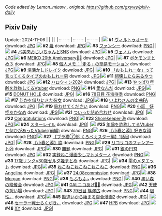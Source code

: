 *Code edited by Lemon_miaow , original: https://github.com/gxywy/pixiv-daily*
## Pixiv Daily 
Update: 2024-11-06
|      |      |      |
| :----: | :----: | :----: |
|![](https://pximg.lemonmiaow.xyz/c/240x480/img-master/img/2024/11/04/00/00/15/123971371_p0_master1200.jpg) **#1** [ヴィルトゥオーサ](https://www.pixiv.net/artworks/123971371) download: [JPG](https://pximg.lemonmiaow.xyz/img-original/img/2024/11/04/00/00/15/123971371_p0.jpg)|![](https://pximg.lemonmiaow.xyz/c/240x480/img-master/img/2024/11/05/00/00/08/124004565_p0_master1200.jpg) **#2** [羅](https://www.pixiv.net/artworks/124004565) download: [JPG](https://pximg.lemonmiaow.xyz/img-original/img/2024/11/05/00/00/08/124004565_p0.jpg)|![](https://pximg.lemonmiaow.xyz/c/240x480/img-master/img/2024/11/04/17/27/05/123991199_p0_master1200.jpg) **#3** [ファンシー](https://www.pixiv.net/artworks/123991199) download: [PNG](https://pximg.lemonmiaow.xyz/img-original/img/2024/11/04/17/27/05/123991199_p0.png)|
|![](https://pximg.lemonmiaow.xyz/c/240x480/img-master/img/2024/11/04/00/01/17/123971575_p0_master1200.jpg) **#4** [バ美肉おじいちゃんとSNS](https://www.pixiv.net/artworks/123971575) download: [JPG](https://pximg.lemonmiaow.xyz/img-original/img/2024/11/04/00/01/17/123971575_p0.jpg)|![](https://pximg.lemonmiaow.xyz/c/240x480/img-master/img/2024/11/05/00/00/27/124004651_p0_master1200.jpg) **#5** [ヴェノム](https://www.pixiv.net/artworks/124004651) download: [JPG](https://pximg.lemonmiaow.xyz/img-original/img/2024/11/05/00/00/27/124004651_p0.jpg)|![](https://pximg.lemonmiaow.xyz/c/240x480/img-master/img/2024/11/05/00/00/58/124004757_p0_master1200.jpg) **#6** [MEIKO 20th Anniversary🎂🎉](https://www.pixiv.net/artworks/124004757) download: [JPG](https://pximg.lemonmiaow.xyz/img-original/img/2024/11/05/00/00/58/124004757_p0.jpg)|
|![](https://pximg.lemonmiaow.xyz/c/240x480/img-master/img/2024/11/04/12/08/06/123984432_p0_master1200.jpg) **#7** [ポケモンまとめ３](https://www.pixiv.net/artworks/123984432) download: [JPG](https://pximg.lemonmiaow.xyz/img-original/img/2024/11/04/12/08/06/123984432_p0.jpg)|![](https://pximg.lemonmiaow.xyz/c/240x480/img-master/img/2024/11/05/06/00/07/124011388_p0_master1200.jpg) **#8** [個人メモ：「走る」の簡易モーション](https://www.pixiv.net/artworks/124011388) download: [JPG](https://pximg.lemonmiaow.xyz/img-original/img/2024/11/05/06/00/07/124011388_p0.jpg)|![](https://pximg.lemonmiaow.xyz/c/240x480/img-master/img/2024/11/04/20/37/21/123996993_p0_master1200.jpg) **#9** [湯沸かしドレイク](https://www.pixiv.net/artworks/123996993) download: [JPG](https://pximg.lemonmiaow.xyz/img-original/img/2024/11/04/20/37/21/123996993_p0.jpg)|
|![](https://pximg.lemonmiaow.xyz/c/240x480/img-master/img/2024/11/04/20/33/34/123996905_p0_master1200.jpg) **#10** [「おもしれー女」って言ってくるタイプのおもしれー男](https://www.pixiv.net/artworks/123996905) download: [JPG](https://pximg.lemonmiaow.xyz/img-original/img/2024/11/04/20/33/34/123996905_p0.jpg)|![](https://pximg.lemonmiaow.xyz/c/240x480/img-master/img/2024/11/05/19/30/47/124024208_p0_master1200.jpg) **#11** [祠壊したら来るやつ](https://www.pixiv.net/artworks/124024208) download: [JPG](https://pximg.lemonmiaow.xyz/img-original/img/2024/11/05/19/30/47/124024208_p0.jpg)|![](https://pximg.lemonmiaow.xyz/c/240x480/img-master/img/2024/11/05/00/42/18/124004578_p0_master1200.jpg) **#12** [ハロウィン2024](https://www.pixiv.net/artworks/124004578) download: [JPG](https://pximg.lemonmiaow.xyz/img-original/img/2024/11/05/00/42/18/124004578_p0.jpg)|
|![](https://pximg.lemonmiaow.xyz/c/240x480/img-master/img/2024/11/04/21/02/29/123997949_p0_master1200.jpg) **#13** [やっぱり年齢を詐称してるVtuber](https://www.pixiv.net/artworks/123997949) download: [PNG](https://pximg.lemonmiaow.xyz/img-original/img/2024/11/04/21/02/29/123997949_p0.png)|![](https://pximg.lemonmiaow.xyz/c/240x480/img-master/img/2024/11/04/00/00/25/123971425_p0_master1200.jpg) **#14** [愛なんだ](https://www.pixiv.net/artworks/123971425) download: [JPG](https://pximg.lemonmiaow.xyz/img-original/img/2024/11/04/00/00/25/123971425_p0.jpg)|![](https://pximg.lemonmiaow.xyz/c/240x480/img-master/img/2024/11/04/10/40/09/123982704_p0_master1200.jpg) **#15** [DONUT HOLE](https://www.pixiv.net/artworks/123982704) download: [JPG](https://pximg.lemonmiaow.xyz/img-original/img/2024/11/04/10/40/09/123982704_p0.jpg)|
|![](https://pximg.lemonmiaow.xyz/c/240x480/img-master/img/2024/11/04/12/13/55/123984555_p0_master1200.jpg) **#16** [78日目 花海咲季](https://www.pixiv.net/artworks/123984555) download: [PNG](https://pximg.lemonmiaow.xyz/img-original/img/2024/11/04/12/13/55/123984555_p0.png)|![](https://pximg.lemonmiaow.xyz/c/240x480/img-master/img/2024/11/04/17/12/05/123990875_p0_master1200.jpg) **#17** [何かを借りにきた彼女](https://www.pixiv.net/artworks/123990875) download: [JPG](https://pximg.lemonmiaow.xyz/img-original/img/2024/11/04/17/12/05/123990875_p0.jpg)|![](https://pximg.lemonmiaow.xyz/c/240x480/img-master/img/2024/11/04/10/52/53/123982906_p0_master1200.jpg) **#18** [いよわさんの楽曲FA](https://www.pixiv.net/artworks/123982906) download: [JPG](https://pximg.lemonmiaow.xyz/img-original/img/2024/11/04/10/52/53/123982906_p0.jpg)|
|![](https://pximg.lemonmiaow.xyz/c/240x480/img-master/img/2024/11/04/14/21/16/123987096_p0_master1200.jpg) **#19** [吸わせてください](https://www.pixiv.net/artworks/123987096) download: [PNG](https://pximg.lemonmiaow.xyz/img-original/img/2024/11/04/14/21/16/123987096_p0.png)|![](https://pximg.lemonmiaow.xyz/c/240x480/img-master/img/2024/11/04/21/45/10/123999450_p0_master1200.jpg) **#20** [小話＿妖怪あかなめ](https://www.pixiv.net/artworks/123999450) download: [JPG](https://pximg.lemonmiaow.xyz/img-original/img/2024/11/04/21/45/10/123999450_p0.jpg)|![](https://pximg.lemonmiaow.xyz/c/240x480/img-master/img/2024/11/04/17/31/16/123991336_p0_master1200.jpg) **#21** [ついった詰め合わせ](https://www.pixiv.net/artworks/123991336) download: [JPG](https://pximg.lemonmiaow.xyz/img-original/img/2024/11/04/17/31/16/123991336_p0.jpg)|
|![](https://pximg.lemonmiaow.xyz/c/240x480/img-master/img/2024/11/04/00/47/47/123973394_p0_master1200.jpg) **#22** [Congratulations](https://www.pixiv.net/artworks/123973394) download: [PNG](https://pximg.lemonmiaow.xyz/img-original/img/2024/11/04/00/47/47/123973394_p0.png)|![](https://pximg.lemonmiaow.xyz/c/240x480/img-master/img/2024/11/05/01/18/19/124007525_p0_master1200.jpg) **#23** [Shorekeeper·海](https://www.pixiv.net/artworks/124007525) download: [JPG](https://pximg.lemonmiaow.xyz/img-original/img/2024/11/05/01/18/19/124007525_p0.jpg)|![](https://pximg.lemonmiaow.xyz/c/240x480/img-master/img/2024/11/05/00/36/39/124006303_p0_master1200.jpg) **#24** [スターレイル](https://www.pixiv.net/artworks/124006303) download: [JPG](https://pximg.lemonmiaow.xyz/img-original/img/2024/11/05/00/36/39/124006303_p0.jpg)|
|![](https://pximg.lemonmiaow.xyz/c/240x480/img-master/img/2024/11/05/21/09/22/124027142_p0_master1200.jpg) **#25** [年齢を詐称してるVtuberと何かがあったVtuber(前編)](https://www.pixiv.net/artworks/124027142) download: [PNG](https://pximg.lemonmiaow.xyz/img-original/img/2024/11/05/21/09/22/124027142_p0.png)|![](https://pximg.lemonmiaow.xyz/c/240x480/img-master/img/2024/11/04/21/40/11/123999286_p0_master1200.jpg) **#26** [【小春と湊】好きな顔](https://www.pixiv.net/artworks/123999286) download: [PNG](https://pximg.lemonmiaow.xyz/img-original/img/2024/11/04/21/40/11/123999286_p0.png)|![](https://pximg.lemonmiaow.xyz/c/240x480/img-master/img/2024/11/05/18/56/42/124023174_p0_master1200.jpg) **#27** [【ブラ猫⑦部 くろべぇスター編】1話目](https://www.pixiv.net/artworks/124023174) download: [JPG](https://pximg.lemonmiaow.xyz/img-original/img/2024/11/05/18/56/42/124023174_p0.jpg)|
|![](https://pximg.lemonmiaow.xyz/c/240x480/img-master/img/2024/11/04/21/46/18/123999497_p0_master1200.jpg) **#28** [【小春と湊】脇](https://www.pixiv.net/artworks/123999497) download: [PNG](https://pximg.lemonmiaow.xyz/img-original/img/2024/11/04/21/46/18/123999497_p0.png)|![](https://pximg.lemonmiaow.xyz/c/240x480/img-master/img/2024/11/04/08/26/34/123980549_p0_master1200.jpg) **#29** [リコリコのファンアート㉙](https://www.pixiv.net/artworks/123980549) download: [JPG](https://pximg.lemonmiaow.xyz/img-original/img/2024/11/04/08/26/34/123980549_p0.jpg)|![](https://pximg.lemonmiaow.xyz/c/240x480/img-master/img/2024/11/04/00/00/10/123971341_p0_master1200.jpg) **#30** [無題](https://www.pixiv.net/artworks/123971341) download: [JPG](https://pximg.lemonmiaow.xyz/img-original/img/2024/11/04/00/00/10/123971341_p0.jpg)|
|![](https://pximg.lemonmiaow.xyz/c/240x480/img-master/img/2024/11/04/19/07/45/123994205_p0_master1200.jpg) **#31** [銀の円刃](https://www.pixiv.net/artworks/123994205) download: [JPG](https://pximg.lemonmiaow.xyz/img-original/img/2024/11/04/19/07/45/123994205_p0.jpg)|![](https://pximg.lemonmiaow.xyz/c/240x480/img-master/img/2024/11/05/18/46/58/124022959_p0_master1200.jpg) **#32** [実録ねこ漫画少しマトメターノ](https://www.pixiv.net/artworks/124022959) download: [PNG](https://pximg.lemonmiaow.xyz/img-original/img/2024/11/05/18/46/58/124022959_p0.png)|![](https://pximg.lemonmiaow.xyz/c/240x480/img-master/img/2024/11/04/00/17/40/123972330_p0_master1200.jpg) **#33** [17歳リンク×30歳ゼルダ姫まとめ](https://www.pixiv.net/artworks/123972330) download: [JPG](https://pximg.lemonmiaow.xyz/img-original/img/2024/11/04/00/17/40/123972330_p0.jpg)|
|![](https://pximg.lemonmiaow.xyz/c/240x480/img-master/img/2024/11/05/00/00/32/124004671_p0_master1200.jpg) **#34** [雫のメヌエット](https://www.pixiv.net/artworks/124004671) download: [JPG](https://pximg.lemonmiaow.xyz/img-original/img/2024/11/05/00/00/32/124004671_p0.jpg)|![](https://pximg.lemonmiaow.xyz/c/240x480/img-master/img/2024/11/04/10/43/24/123982756_p0_master1200.jpg) **#35** [ねこねこねこねこねこねこ](https://www.pixiv.net/artworks/123982756) download: [PNG](https://pximg.lemonmiaow.xyz/img-original/img/2024/11/04/10/43/24/123982756_p0.png)|![](https://pximg.lemonmiaow.xyz/c/240x480/img-master/img/2024/11/04/21/55/58/123999871_p0_master1200.jpg) **#36** [Angelina](https://www.pixiv.net/artworks/123999871) download: [JPG](https://pximg.lemonmiaow.xyz/img-original/img/2024/11/04/21/55/58/123999871_p0.jpg)|
|![](https://pximg.lemonmiaow.xyz/c/240x480/img-master/img/2024/11/04/13/51/27/123986461_p0_master1200.jpg) **#37** [24.08commission](https://www.pixiv.net/artworks/123986461) download: [JPG](https://pximg.lemonmiaow.xyz/img-original/img/2024/11/04/13/51/27/123986461_p0.jpg)|![](https://pximg.lemonmiaow.xyz/c/240x480/img-master/img/2024/11/05/13/12/02/124017128_p0_master1200.jpg) **#38** [Morgan](https://www.pixiv.net/artworks/124017128) download: [PNG](https://pximg.lemonmiaow.xyz/img-original/img/2024/11/05/13/12/02/124017128_p0.png)|![](https://pximg.lemonmiaow.xyz/c/240x480/img-master/img/2024/11/04/00/02/50/123971710_p0_master1200.jpg) **#39** [もふもふ~](https://www.pixiv.net/artworks/123971710) download: [PNG](https://pximg.lemonmiaow.xyz/img-original/img/2024/11/04/00/02/50/123971710_p0.png)|
|![](https://pximg.lemonmiaow.xyz/c/240x480/img-master/img/2024/11/04/10/52/48/123982903_p0_master1200.jpg) **#40** [黒い森の晩餐会](https://www.pixiv.net/artworks/123982903) download: [JPG](https://pximg.lemonmiaow.xyz/img-original/img/2024/11/04/10/52/48/123982903_p0.jpg)|![](https://pximg.lemonmiaow.xyz/c/240x480/img-master/img/2024/11/04/19/15/11/123994414_p0_master1200.jpg) **#41** [GALニコあげ🦄🦋](https://www.pixiv.net/artworks/123994414) download: [JPG](https://pximg.lemonmiaow.xyz/img-original/img/2024/11/04/19/15/11/123994414_p0.jpg)|![](https://pximg.lemonmiaow.xyz/c/240x480/img-master/img/2024/11/05/20/40/48/124026128_p0_master1200.jpg) **#42** [天使の憩い場](https://www.pixiv.net/artworks/124026128) download: [JPG](https://pximg.lemonmiaow.xyz/img-original/img/2024/11/05/20/40/48/124026128_p0.jpg)|
|![](https://pximg.lemonmiaow.xyz/c/240x480/img-master/img/2024/11/05/10/57/22/124014983_p0_master1200.jpg) **#43** [79日目 篠澤広](https://www.pixiv.net/artworks/124014983) download: [PNG](https://pximg.lemonmiaow.xyz/img-original/img/2024/11/05/10/57/22/124014983_p0.png)|![](https://pximg.lemonmiaow.xyz/c/240x480/img-master/img/2024/11/06/01/00/01/124029000_p0_master1200.jpg) **#44** [個性。](https://www.pixiv.net/artworks/124029000) download: [JPG](https://pximg.lemonmiaow.xyz/img-original/img/2024/11/06/01/00/01/124029000_p0.jpg)|![](https://pximg.lemonmiaow.xyz/c/240x480/img-master/img/2024/11/05/12/10/05/124016145_p0_master1200.jpg) **#45** [勘違いから始まる百合漫画2](https://www.pixiv.net/artworks/124016145) download: [JPG](https://pximg.lemonmiaow.xyz/img-original/img/2024/11/05/12/10/05/124016145_p0.jpg)|
|![](https://pximg.lemonmiaow.xyz/c/240x480/img-master/img/2024/11/06/12/45/17/124028707_p0_master1200.jpg) **#46** [セーラー戦士らくがき。](https://www.pixiv.net/artworks/124028707) download: [JPG](https://pximg.lemonmiaow.xyz/img-original/img/2024/11/06/12/45/17/124028707_p0.jpg)|![](https://pximg.lemonmiaow.xyz/c/240x480/img-master/img/2024/11/05/00/06/05/124005136_p0_master1200.jpg) **#47** [HPB](https://www.pixiv.net/artworks/124005136) download: [JPG](https://pximg.lemonmiaow.xyz/img-original/img/2024/11/05/00/06/05/124005136_p0.jpg)|![](https://pximg.lemonmiaow.xyz/c/240x480/img-master/img/2024/11/04/00/08/36/123971967_p0_master1200.jpg) **#48** [XY](https://www.pixiv.net/artworks/123971967) download: [JPG](https://pximg.lemonmiaow.xyz/img-original/img/2024/11/04/00/08/36/123971967_p0.jpg)|
